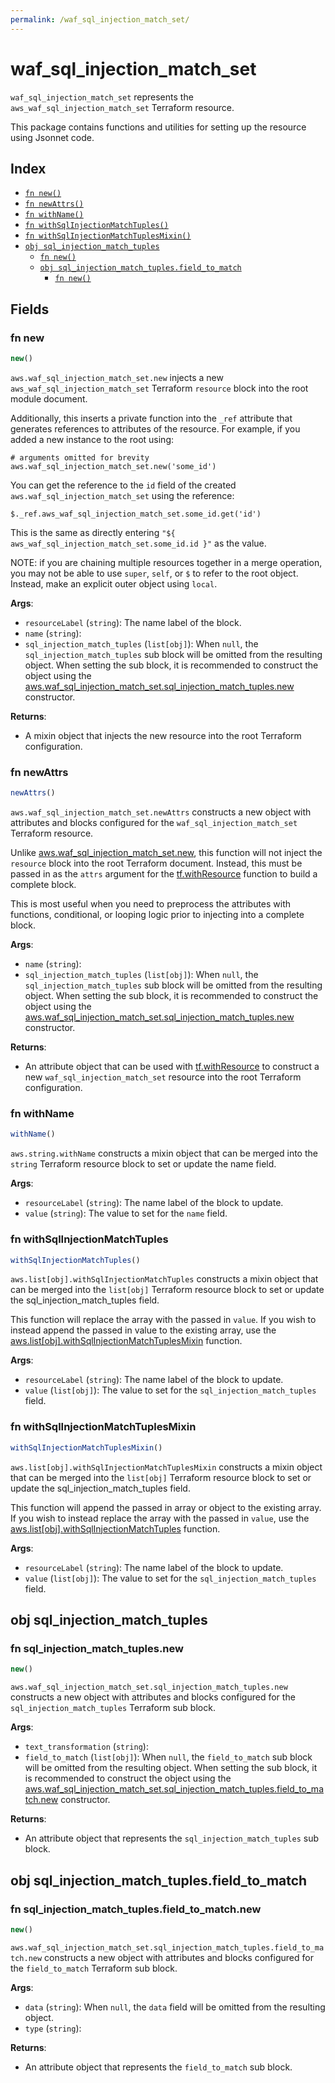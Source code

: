 ```yaml
---
permalink: /waf_sql_injection_match_set/
---
```


# waf_sql_injection_match_set

`waf_sql_injection_match_set` represents the `aws_waf_sql_injection_match_set` Terraform resource.



This package contains functions and utilities for setting up the resource using Jsonnet code.


## Index

* [`fn new()`](#fn-new)
* [`fn newAttrs()`](#fn-newattrs)
* [`fn withName()`](#fn-withname)
* [`fn withSqlInjectionMatchTuples()`](#fn-withsqlinjectionmatchtuples)
* [`fn withSqlInjectionMatchTuplesMixin()`](#fn-withsqlinjectionmatchtuplesmixin)
* [`obj sql_injection_match_tuples`](#obj-sql_injection_match_tuples)
  * [`fn new()`](#fn-sql_injection_match_tuplesnew)
  * [`obj sql_injection_match_tuples.field_to_match`](#obj-sql_injection_match_tuplesfield_to_match)
    * [`fn new()`](#fn-sql_injection_match_tuplesfield_to_matchnew)

## Fields

### fn new

```ts
new()
```


`aws.waf_sql_injection_match_set.new` injects a new `aws_waf_sql_injection_match_set` Terraform `resource`
block into the root module document.

Additionally, this inserts a private function into the `_ref` attribute that generates references to attributes of the
resource. For example, if you added a new instance to the root using:

    # arguments omitted for brevity
    aws.waf_sql_injection_match_set.new('some_id')

You can get the reference to the `id` field of the created `aws.waf_sql_injection_match_set` using the reference:

    $._ref.aws_waf_sql_injection_match_set.some_id.get('id')

This is the same as directly entering `"${ aws_waf_sql_injection_match_set.some_id.id }"` as the value.

NOTE: if you are chaining multiple resources together in a merge operation, you may not be able to use `super`, `self`,
or `$` to refer to the root object. Instead, make an explicit outer object using `local`.

**Args**:
  - `resourceLabel` (`string`): The name label of the block.
  - `name` (`string`): 
  - `sql_injection_match_tuples` (`list[obj]`):  When `null`, the `sql_injection_match_tuples` sub block will be omitted from the resulting object. When setting the sub block, it is recommended to construct the object using the [aws.waf_sql_injection_match_set.sql_injection_match_tuples.new](#fn-wafsqlinjectionmatchsetsqlinjectionmatchtuplesnew) constructor.

**Returns**:
- A mixin object that injects the new resource into the root Terraform configuration.


### fn newAttrs

```ts
newAttrs()
```


`aws.waf_sql_injection_match_set.newAttrs` constructs a new object with attributes and blocks configured for the `waf_sql_injection_match_set`
Terraform resource.

Unlike [aws.waf_sql_injection_match_set.new](#fn-wafsqlinjectionmatchsetnew), this function will not inject the `resource`
block into the root Terraform document. Instead, this must be passed in as the `attrs` argument for the
[tf.withResource](https://github.com/tf-libsonnet/core/tree/main/docs#fn-withresource) function to build a complete block.

This is most useful when you need to preprocess the attributes with functions, conditional, or looping logic prior to
injecting into a complete block.

**Args**:
  - `name` (`string`): 
  - `sql_injection_match_tuples` (`list[obj]`):  When `null`, the `sql_injection_match_tuples` sub block will be omitted from the resulting object. When setting the sub block, it is recommended to construct the object using the [aws.waf_sql_injection_match_set.sql_injection_match_tuples.new](#fn-wafsqlinjectionmatchsetsqlinjectionmatchtuplesnew) constructor.

**Returns**:
  - An attribute object that can be used with [tf.withResource](https://github.com/tf-libsonnet/core/tree/main/docs#fn-withresource) to construct a new `waf_sql_injection_match_set` resource into the root Terraform configuration.


### fn withName

```ts
withName()
```

`aws.string.withName` constructs a mixin object that can be merged into the `string`
Terraform resource block to set or update the name field.



**Args**:
  - `resourceLabel` (`string`): The name label of the block to update.
  - `value` (`string`): The value to set for the `name` field.


### fn withSqlInjectionMatchTuples

```ts
withSqlInjectionMatchTuples()
```

`aws.list[obj].withSqlInjectionMatchTuples` constructs a mixin object that can be merged into the `list[obj]`
Terraform resource block to set or update the sql_injection_match_tuples field.

This function will replace the array with the passed in `value`. If you wish to instead append the
passed in value to the existing array, use the [aws.list[obj].withSqlInjectionMatchTuplesMixin](TODO) function.


**Args**:
  - `resourceLabel` (`string`): The name label of the block to update.
  - `value` (`list[obj]`): The value to set for the `sql_injection_match_tuples` field.


### fn withSqlInjectionMatchTuplesMixin

```ts
withSqlInjectionMatchTuplesMixin()
```

`aws.list[obj].withSqlInjectionMatchTuplesMixin` constructs a mixin object that can be merged into the `list[obj]`
Terraform resource block to set or update the sql_injection_match_tuples field.

This function will append the passed in array or object to the existing array. If you wish
to instead replace the array with the passed in `value`, use the [aws.list[obj].withSqlInjectionMatchTuples](TODO)
function.


**Args**:
  - `resourceLabel` (`string`): The name label of the block to update.
  - `value` (`list[obj]`): The value to set for the `sql_injection_match_tuples` field.


## obj sql_injection_match_tuples



### fn sql_injection_match_tuples.new

```ts
new()
```


`aws.waf_sql_injection_match_set.sql_injection_match_tuples.new` constructs a new object with attributes and blocks configured for the `sql_injection_match_tuples`
Terraform sub block.



**Args**:
  - `text_transformation` (`string`): 
  - `field_to_match` (`list[obj]`):  When `null`, the `field_to_match` sub block will be omitted from the resulting object. When setting the sub block, it is recommended to construct the object using the [aws.waf_sql_injection_match_set.sql_injection_match_tuples.field_to_match.new](#fn-sqlinjectionmatchtuplesfieldtomatchnew) constructor.

**Returns**:
  - An attribute object that represents the `sql_injection_match_tuples` sub block.


## obj sql_injection_match_tuples.field_to_match



### fn sql_injection_match_tuples.field_to_match.new

```ts
new()
```


`aws.waf_sql_injection_match_set.sql_injection_match_tuples.field_to_match.new` constructs a new object with attributes and blocks configured for the `field_to_match`
Terraform sub block.



**Args**:
  - `data` (`string`):  When `null`, the `data` field will be omitted from the resulting object.
  - `type` (`string`): 

**Returns**:
  - An attribute object that represents the `field_to_match` sub block.
